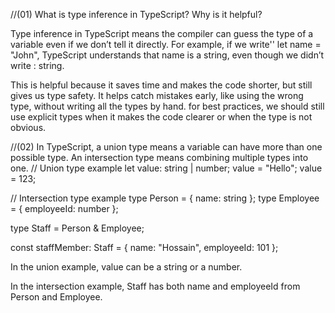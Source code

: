 //(01)
What is type inference in TypeScript? Why is it helpful?

Type inference in TypeScript means the compiler can guess the type of a variable even if we don’t tell it directly. For example, if we write'' let name = "John", TypeScript understands that name is a string, even though we didn’t write : string.

This is helpful because it saves time and makes the code shorter, but still gives us type safety. It helps catch mistakes early, like using the wrong type, without writing all the types by hand. for best practices, we should still use explicit types when it makes the code clearer or when the type is not obvious.

//(02)
In TypeScript, a union type means a variable can have more than one possible type. An intersection type means combining multiple types into one.
// Union type example
let value: string | number;
value = "Hello";
value = 123;

// Intersection type example
type Person = { name: string };
type Employee = { employeeId: number };

type Staff = Person & Employee;

const staffMember: Staff = {
name: "Hossain",
employeeId: 101
};

In the union example, value can be a string or a number.

In the intersection example, Staff has both name and employeeId from Person and Employee.
